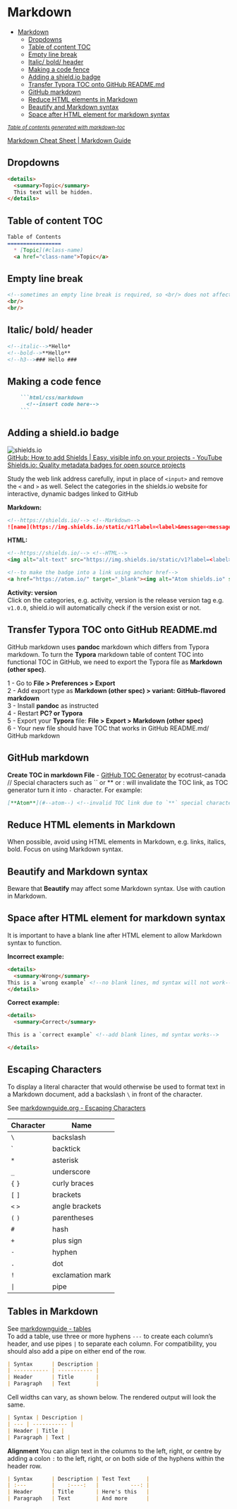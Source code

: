 # Markdown

- [Markdown](#markdown)
  * [Dropdowns](#dropdowns)
  * [Table of content TOC](#table-of-content-toc)
  * [Empty line break](#empty-line-break)
  * [Italic/ bold/ header](#italic--bold--header)
  * [Making a code fence](#making-a-code-fence)
  * [Adding a shield.io badge](#adding-a-shieldio-badge)
  * [Transfer Typora TOC onto GitHub README.md](#transfer-typora-toc-onto-github-readmemd)
  * [GitHub markdown](#github-markdown)
  * [Reduce HTML elements in Markdown](#reduce-html-elements-in-markdown)
  * [Beautify and Markdown syntax](#beautify-and-markdown-syntax)
  * [Space after HTML element for markdown syntax](#space-after-html-element-for-markdown-syntax)

<small><i><a href='http://ecotrust-canada.github.io/markdown-toc/'>Table of contents generated with markdown-toc</a></i></small>

[Markdown Cheat Sheet \| Markdown
Guide](https://www.markdownguide.org/cheat-sheet/)

## Dropdowns

```markdown
<details>
  <summary>Topic</summary>
  This text will be hidden.
</details>
```

## Table of content TOC

```markdown
Table of Contents
=================
  * [Topic](#class-name)
  <a href="class-name">Topic</a>
```

## Empty line break

```html
<!--sometimes an empty line break is required, so <br/> does not affect other syntax/elements in markdown-->
<br/>
<br/>
```

## Italic/ bold/ header

```markdown
<!--italic-->*Hello*
<!--bold-->**Hello**
<!--h3-->### Hello ###
```

## Making a code fence

````markdown
    ```html/css/markdown
      <!--insert code here-->
    ```
````

## Adding a shield.io badge

![shields.io](https://img.shields.io/static/v1?label=shields.io&message=badge&color=<color>&logo=Shields.io "fig:")  
[GitHub: How to add Shields \| Easy, visible info on your projects -
YouTube](https://www.youtube.com/watch?v=Dl-ekLb4quE&ab_channel=TroubleChute)  
[Shields.io: Quality metadata badges for open source
projects](https://shields.io/#your-badge)

Study the web link address carefully, input in place of `<input>` and
remove the `<` and `>` as well. Select the categories in the shields.io website
for interactive, dynamic badges linked to GitHub

**Markdown:**

```markdown
<!--https://shields.io/--> <!--Markdown-->
![name](https://img.shields.io/static/v1?label=<label>&message=<message>&color=<color>&logo=<name>)
```

**HTML:**

```html
<!--https://shields.io/--> <!--HTML-->
<img alt="alt-text" src="https://img.shields.io/static/v1?label=<label>&message=<message>&color=<color>&logo=<name>">

<!--to make the badge into a link using anchor href-->
<a href="https://atom.io/" target="_blank"><img alt="Atom shields.io" src="https://img.shields.io/static/v1?label=Atom&message=editor&color=teal&logo=Atom"></a>
```

**Activity: version**  
Click on the categories, e.g. activity, version is the release version
tag e.g. `v1.0.0`, shield.io will automatically check if the version
exist or not.

## Transfer Typora TOC onto GitHub README.md

GitHub markdown uses **pandoc** markdown which differs from Typora
markdown. To turn the **Typora** markdown table of content TOC into
functional TOC in GitHub, we need to export the Typora file as
**Markdown (other spec)**.

1 - Go to **File > Preferences > Export**  
2 - Add export type as **Markdown (other spec) > variant:
GitHub-flavored markdown**  
3 - Install **pandoc** as instructed  
4 - Restart **PC? or Typora**  
5 - Export your **Typora** file: **File > Export > Markdown (other
spec)**  
6 - Your new file should have TOC that works in GitHub README.md/ GitHub
markdown

## GitHub markdown

**Create TOC in markdown File** - [GitHub TOC Generator](https://ecotrust-canada.github.io/markdown-toc/) by ecotrust-canada  
// Special characters such as \`\` or ** or : will invalidate the TOC link, as TOC generator turn it into `-` character. For example:

```markdown
[**Atom**](#--atom--) <!--invalid TOC link due to `**` special characters, conversion into `--` characters-->
```

## Reduce HTML elements in Markdown

When possible, avoid using HTML elements in Markdown, e.g. links, italics, bold. Focus on using Markdown syntax.

## Beautify and Markdown syntax

Beware that **Beautify** may affect some Markdown syntax. Use with caution in Markdown.

## Space after HTML element for markdown syntax

It is important to have a blank line after HTML element to allow Markdown syntax to function.

**Incorrect example:**

```html
<details>
  <summary>Wrong</summary>
This is a `wrong example` <!--no blank lines, md syntax will not work-->
</details>
```

**Correct example:**

```html
<details>
  <summary>Correct</summary>

This is a `correct example` <!--add blank lines, md syntax works-->

</details>
```

## Escaping Characters

To display a literal character that would otherwise be used to format text in a Markdown document, add a backslash `\` in front of the character.

See [markdownguide.org - Escaping Characters](https://www.markdownguide.org/basic-syntax/#escaping-characters)

|Character|Name|
|-------|--------|
|`\`|backslash|  
|`|backtick|
|`*`|asterisk|
|`_`|underscore|
|`{` `}`|curly braces|
|`[` `]`|brackets|
|`<` `>`|angle brackets|
|`(` `)`|parentheses|
|`#`|hash|
|`+`|plus sign|
|`-`|hyphen|
|`.`|dot|
|`!`|exclamation mark|
|`\|`|pipe|

## Tables in Markdown

See [markdownguide - tables](https://www.markdownguide.org/extended-syntax/#tables)  
To add a table, use three or more hyphens `---` to create each column’s header, and use pipes `|` to separate each column. For compatibility, you should also add a pipe on either end of the row.

```markdown
| Syntax      | Description |
| ----------- | ----------- |
| Header      | Title       |
| Paragraph   | Text        |
```

Cell widths can vary, as shown below. The rendered output will look the same.

```markdown
| Syntax | Description |
| --- | ----------- |
| Header | Title |
| Paragraph | Text |
```

**Alignment**
You can align text in the columns to the left, right, or centre by adding a colon `:` to the left, right, or on both side of the hyphens within the header row.

```markdown
| Syntax      | Description | Test Text     |
| :---        |    :----:   |          ---: |
| Header      | Title       | Here's this   |
| Paragraph   | Text        | And more      |
```

